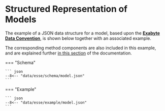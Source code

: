 # Structured Representation of Models

The example of a JSON data structure for a model, based upon the **[Exabyte Data Convention](../data-structured/overview.md)**, is shown below together with an associated example.

The corresponding method components are also included in this example, and are explained further [in this section](../methods/overview.md) of the documentation.

=== "Schema"

    ``` json
    --8<-- "data/esse/schema/model.json"
    ```

=== "Example"

    ``` json
    --8<-- "data/esse/example/model.json"
    ```

